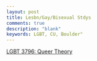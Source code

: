 ```yaml
---
layout: post
title: Lesbn/Gay/Bisexual Stdys
comments: true
description: "blank"
keywords: LGBT, CU, Boulder"
---
```

<body>
	<div><a href="../pages/LGBT-3796">LGBT 3796: Queer Theory</a></div>
</body>